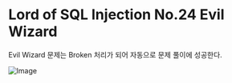 ﻿# Lord of SQL Injection No.24 Evil Wizard

Evil Wizard 문제는 Broken 처리가 되어 자동으로 문제 풀이에 성공한다.

![Image](https://github.com/JaehunYoon/los_writeup/blob/master/Image/los_no24_evil_wizard_pass.PNG)

